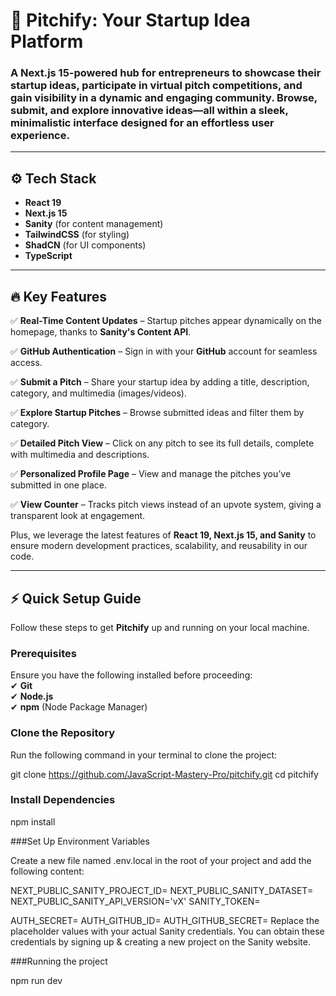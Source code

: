 # 🚀 Pitchify: Your Startup Idea Platform  

### A Next.js 15-powered hub for entrepreneurs to showcase their startup ideas, participate in virtual pitch competitions, and gain visibility in a dynamic and engaging community. Browse, submit, and explore innovative ideas—all within a sleek, minimalistic interface designed for an effortless user experience.  

---

## ⚙️ Tech Stack  
- **React 19**  
- **Next.js 15**  
- **Sanity** (for content management)  
- **TailwindCSS** (for styling)  
- **ShadCN** (for UI components)  
- **TypeScript**  

---

## 🔥 Key Features  

✅ **Real-Time Content Updates** – Startup pitches appear dynamically on the homepage, thanks to **Sanity's Content API**.  

✅ **GitHub Authentication** – Sign in with your **GitHub** account for seamless access.  

✅ **Submit a Pitch** – Share your startup idea by adding a title, description, category, and multimedia (images/videos).  

✅ **Explore Startup Pitches** – Browse submitted ideas and filter them by category.  

✅ **Detailed Pitch View** – Click on any pitch to see its full details, complete with multimedia and descriptions.  

✅ **Personalized Profile Page** – View and manage the pitches you’ve submitted in one place.  

✅ **View Counter** – Tracks pitch views instead of an upvote system, giving a transparent look at engagement.  


Plus, we leverage the latest features of **React 19, Next.js 15, and Sanity** to ensure modern development practices, scalability, and reusability in our code.  

---

## ⚡ Quick Setup Guide  

Follow these steps to get **Pitchify** up and running on your local machine.  

### Prerequisites  
Ensure you have the following installed before proceeding:  
✔ **Git**  
✔ **Node.js**  
✔ **npm** (Node Package Manager)  

### Clone the Repository  

Run the following command in your terminal to clone the project:  

git clone https://github.com/JavaScript-Mastery-Pro/pitchify.git
cd pitchify

### Install Dependencies
npm install

###Set Up Environment Variables

Create a new file named .env.local in the root of your project and add the following content:

NEXT_PUBLIC_SANITY_PROJECT_ID=
NEXT_PUBLIC_SANITY_DATASET=
NEXT_PUBLIC_SANITY_API_VERSION='vX'
SANITY_TOKEN=

AUTH_SECRET= 
AUTH_GITHUB_ID=
AUTH_GITHUB_SECRET=
Replace the placeholder values with your actual Sanity credentials. You can obtain these credentials by signing up & creating a new project on the Sanity website.

###Running the project

npm run dev




